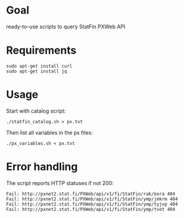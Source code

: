 # Goal

ready-to-use scripts to query StatFin PXWeb API

# Requirements

```
sudo apt-get install curl
sudo apt-get install jq
```

# Usage

Start with catalog script:

```
./statfin_catalog.sh > px.txt
```

Then list all variables in the px files:
```
./px_variables.sh < px.txt
```

# Error handling

The script reports HTTP statuses if not 200:

```
Fail: http://pxnet2.stat.fi/PXWeb/api/v1/fi/StatFin/rak/kora 404
Fail: http://pxnet2.stat.fi/PXWeb/api/v1/fi/StatFin/ymp/jmkrm 404
Fail: http://pxnet2.stat.fi/PXWeb/api/v1/fi/StatFin/ymp/tyjvp 404
Fail: http://pxnet2.stat.fi/PXWeb/api/v1/fi/StatFin/ymp/tvot 404
```
